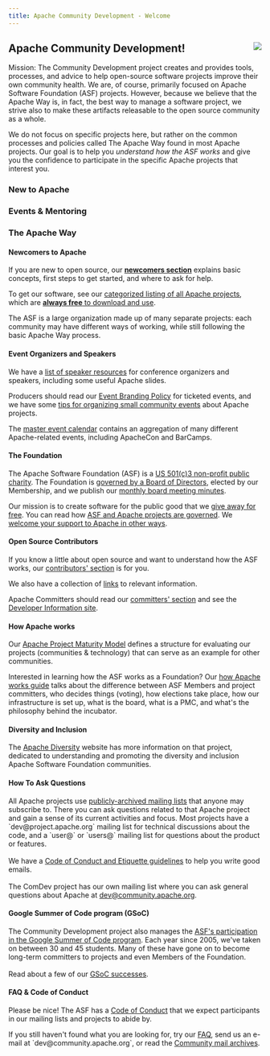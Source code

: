 ```yaml
---
title: Apache Community Development - Welcome
---
```


<div class="jumbotron">
<a href="https://www.apache.org/events/current-event.html"><img src="https://www.apache.org/events/current-event-125x125.png" style="float: right;"/></a>
<h2>Apache Community Development!</h2>

Mission: The Community Development project creates and provides tools,
processes, and advice to help open-source software projects improve their own
community health. We are, of course, primarily focused on Apache Software Foundation (ASF)
projects. However, because we believe that the Apache Way is, in fact, the
best way to manage a software project, we strive also to make these
artifacts releasable to the open source community as a whole.

We do not focus on
specific projects here, but rather on the common processes and policies
called The Apache Way found in most Apache projects. Our goal is to help you
<em>understand how the ASF works</em> and give you the confidence to participate
in the specific Apache projects that interest you.

</div>

<a name="Index-Startingpoints"></a>


<!-- Headers -->
<div class="row">
  <div class="col-4">
    <h3>New to Apache</h3>
  </div>
  <div class="col-4">
    <h3>Events & Mentoring</h3>
  </div>
  <div class="col-4">
    <h3>The Apache Way</h3>
  </div>
</div>

<!-- Row 1 -->
<div class="row">
    <div class="col-4">
        <h4>Newcomers to Apache</h4>
        <p>If you are new to open source, our <a href="newcomers/index.html"><b>newcomers section</b></a> explains basic concepts, first steps to get started, and where to ask for help.</p>
        <p>To get our software, see our <a href="https://projects.apache.org/projects.html?category" target="_blank">categorized listing of all Apache projects</a>, which are <a href="https://www.apache.org/free/"><b>always free</b> to download and use</a>.</p>
        <p>The ASF is a large organization made up of many separate projects: each community may have different ways of working, while still following the basic Apache Way process.</p>
    </div>
    <div class="col-4">
        <h4>Event Organizers and Speakers</h4>
        <p>We have a <a href="speakers/index.html">list of speaker resources</a> for conference organizers and speakers, including some useful Apache slides.</p>
        <p>Producers should read our <a href="https://www.apache.org/foundation/marks/events">Event Branding Policy</a> for ticketed events, and we have some <a href="events/small-events.html">tips for organizing small community events</a> about Apache projects.</p>
        <p>The <a href="https://events.apache.org/event/calendar.html">master event calendar</a> contains an aggregation of many different Apache-related events, including ApacheCon and BarCamps.</p>
    </div>
    <div class="col-4">
        <h4>The Foundation</h4>
        <p>The Apache Software Foundation (ASF) is a <a href="https://www.apache.org/foundation/">US 501(c)3 non-profit public charity</a>. The Foundation is <a href="https://www.apache.org/foundation/governance/">governed by a Board of Directors</a>, elected by our Membership, and we publish our <a href="https://www.apache.org/foundation/board/calendar.html">monthly board meeting minutes</a>.</p>
        <p>Our mission is to create software for the public good that we <a href="https://www.apache.org/free/">give away for free</a>. You can read how <a href="https://www.apache.org/foundation/governance/" target="_blank">ASF and Apache projects are governed</a>. We <a href="https://www.apache.org/foundation/contributing.html" target="_blank">welcome your support to Apache in other ways</a>.</p>
    </div>
</div>

<!-- Row 2 -->
<div class="row">
    <div class="col-4">
        <h4>Open Source Contributors</h4>
        <p>If you know a little about open source and want to understand how the ASF works, our <a href="contributors/index.html">contributors' section</a> is for you.</p>
        <p>We also have a collection of <a href="links.html">links</a> to relevant information.</p>
        <p>Apache Committers should read our <a href="committers/index.html">committers' section</a> and see the <a href="https://www.apache.org/dev/">Developer Information site</a>.</p>
    </div>
    <div class="col-4">
        <h4>How Apache works</h4>
        <p>Our <a href="apache-way/apache-project-maturity-model.html">Apache Project Maturity Model</a> defines a structure for evaluating our projects (communities & technology) that can serve as an example for other communities.</p>
        <p>Interested in learning how the ASF works as a Foundation? Our <a href="https://www.apache.org/foundation/how-it-works.html" target="_blank"> how Apache works guide</a> talks about the difference between ASF Members and project committers, who decides things (voting), how elections take place, how our infrastructure is set up, what is the board, what is a PMC, and what's the philosophy behind the incubator.</p>
    </div>
    <div class="col-4">
        <h4>Diversity and Inclusion</h4>
        <p>The <a href="http://diversity.apache.org/">Apache Diversity</a> website has more information
        on that project, dedicated to understanding and promoting the diversity and inclusion Apache Software Foundation communities.
        </p>
    </div>
</div>

<!-- Row 3 -->
<div class="row">
    <div class="col-4">
        <h4>How To Ask Questions</h4>
        <p>All Apache projects use <a href="https://lists.apache.org/">publicly-archived mailing lists</a> that anyone may subscribe
           to. There you can ask questions related to that Apache project and gain a sense of its current activities and focus.  Most projects have a
           `dev@project.apache.org` mailing list for technical discussions about the code, and a
           `user@` or `users@` mailing list for questions about the product or features.
           <br/><br/>
           We have a <a href="/contributors/etiquette">Code of Conduct and Etiquette guidelines</a> to help you write good emails.
           <br/><br/>
           The ComDev project has our own mailing list where you can ask general questions
           about Apache at <a href="https://lists.apache.org/list.html?dev@community.apache.org:lte=3M:">dev@community.apache.org</a>.</p>
    </div>
    <div class="col-4">
          <h4>Google Summer of Code program (GSoC)</h4>
          <p>The Community Development project also manages the <a href="gsoc.html">ASF's participation in the Google Summer of Code program</a>. Each year since 2005, we've taken on between 30 and 45 students. Many of these have gone on to become long-term committers to projects and even Members of the Foundation.
          <br/><br/>
          Read about a few of our <a href="mentoring/experiences.html">GSoC successes</a>. </p>
        <!--
        <h4>Project Ideas</h4>
        <p>If you are looking for specific areas to get started contributing to open source, see our <a href="https://helpwanted.apache.org">Help Wanted site</a>, or the collection of <a href="https://s.apache.org/gsoc2013ideas">project ideas</a> created by GSoC mentors.</p>
        -->
    </div>
    <div class="col-4">
          <h4>FAQ & Code of Conduct</h4>
          <p>Please be nice! The ASF has a <a href="https://www.apache.org/foundation/policies/conduct">Code of Conduct</a> that we expect participants in our mailing lists and projects to abide by.</p>
          <p>If you still haven't found what you are looking for, try our <a href="newbiefaq.html">FAQ</a>, send us an e-mail at `dev@community.apache.org`, or read the <a href="https://lists.apache.org/list.html?dev@community.apache.org:lte=3M:" target="_blank">Community mail archives</a>.</p>
    </div>
</div>

<div style="width: 700px;" type="helpwanted" project="comdev"  description="Community Development"></div>
<script src="https://helpwanted.apache.org/widget.js" type="text/javascript"></script>
<!-- dummy change (42) to test asf-site commit -->
